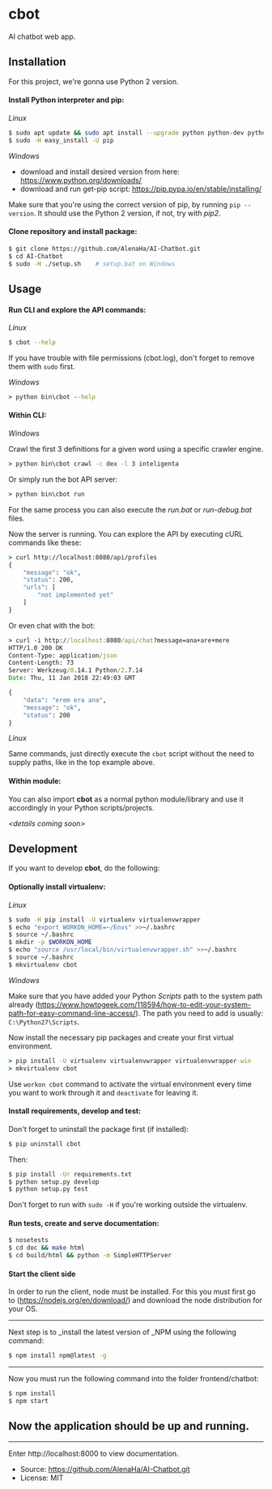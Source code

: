 # cbot

AI chatbot web app.


## Installation

For this project, we're gonna use Python 2 version.

#### Install Python interpreter and pip:

*Linux*

```bash
$ sudo apt update && sudo apt install --upgrade python python-dev python-setuptools
$ sudo -H easy_install -U pip
```

*Windows*
- download and install desired version from here: https://www.python.org/downloads/
- download and run get-pip script: https://pip.pypa.io/en/stable/installing/

Make sure that you're using the correct version of pip, by running
`pip --version`. It should use the Python 2 version, if not, try with *pip2*.

#### Clone repository and install package:

```bash
$ git clone https://github.com/AlenaHa/AI-Chatbot.git
$ cd AI-Chatbot
$ sudo -H ./setup.sh    # setup.bat on Windows
```


## Usage

#### Run CLI and explore the API commands:

*Linux*

```bash
$ cbot --help
```

If you have trouble with file permissions (cbot.log), don't forget to remove
them with `sudo` first.

*Windows*

```bat
> python bin\cbot --help
```

#### Within CLI:

*Windows*

Crawl the first 3 definitions for a given word using a specific crawler engine.

```bat
> python bin\cbot crawl -c dex -l 3 inteligenta
```

Or simply run the bot API server:

```bat
> python bin\cbot run
```

For the same process you can also execute the *run.bat* or *run-debug.bat* files.

Now the server is running. You can explore the API by executing cURL commands
like these:

```bat
> curl http://localhost:8080/api/profiles
{
    "message": "ok",
    "status": 200,
    "urls": [
        "not implemented yet"
    ]
}
```

Or even chat with the bot:

```bat
> curl -i http://localhost:8080/api/chat?message=ana+are+mere
HTTP/1.0 200 OK
Content-Type: application/json
Content-Length: 73
Server: Werkzeug/0.14.1 Python/2.7.14
Date: Thu, 11 Jan 2018 22:49:03 GMT

{
    "data": "erem era ana", 
    "message": "ok", 
    "status": 200
}
```

*Linux*

Same commands, just directly execute the `cbot` script without the need to
supply paths, like in the top example above. 

#### Within module:

You can also import **cbot** as a normal python module/library and use it
accordingly in your Python scripts/projects.

*\<details coming soon\>*

## Development

If you want to develop **cbot**, do the following:

#### Optionally install virtualenv:

*Linux*

```bash
$ sudo -H pip install -U virtualenv virtualenvwrapper
$ echo "export WORKON_HOME=~/Envs" >>~/.bashrc
$ source ~/.bashrc
$ mkdir -p $WORKON_HOME
$ echo "source /usr/local/bin/virtualenvwrapper.sh" >>~/.bashrc
$ source ~/.bashrc
$ mkvirtualenv cbot
```

*Windows*

Make sure that you have added your Python *Scripts* path to the system
path already (https://www.howtogeek.com/118594/how-to-edit-your-system-path-for-easy-command-line-access/).
The path you need to add is usually: `C:\Python27\Scripts`.

Now install the necessary pip packages and create your first virtual environment.

```bat
> pip install -U virtualenv virtualenvwrapper virtualenvwrapper-win
> mkvirtualenv cbot
```

Use `workon cbot` command to activate the virtual environment every time you
want to work through it and `deactivate` for leaving it.

#### Install requirements, develop and test:

Don't forget to uninstall the package first (if installed):

```bash
$ pip uninstall cbot
```

Then:

```bash
$ pip install -Ur requirements.txt
$ python setup.py develop
$ python setup.py test
```

Don't forget to run with `sudo -H` if you're working outside the virtualenv.

#### Run tests, create and serve documentation:

```bash
$ nosetests
$ cd doc && make html
$ cd build/html && python -m SimpleHTTPServer
```

#### Start the client side

In order to run the client, node must be installed. For this you must first go to 
(https://nodejs.org/en/download/)
and download the node distribution for your OS.
 ***
 
Next step is to _install the latest version of _NPM using the following command:
 
```bash
$ npm install npm@latest -g
```
*** 
Now you must run the following command into the folder frontend/chatbot:
```bash
$ npm install
$ npm start
```
## Now the application should be up and running.

----
Enter http://localhost:8000 to view documentation.

* Source: https://github.com/AlenaHa/AI-Chatbot.git
* License: MIT
